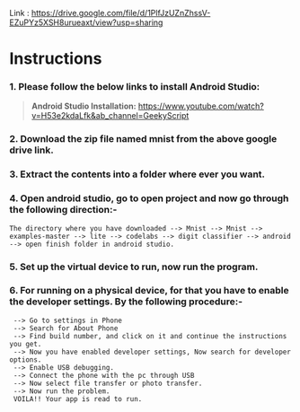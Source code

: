 Link : https://drive.google.com/file/d/1PlfJzUZnZhssV-EZuPYz5XSH8urueaxt/view?usp=sharing

# Instructions

### 1. Please follow the below links to install Android Studio:
> **Android Studio Installation:** https://www.youtube.com/watch?v=H53e2kdaLfk&ab_channel=GeekyScript
### 2. Download the zip file named mnist from the above google drive link.
### 3. Extract the contents into a folder where ever you want.
### 4. Open android studio, go to open project and now go through the following direction:-
    The directory where you have downloaded --> Mnist --> Mnist --> examples-master --> lite --> codelabs --> digit classifier --> android --> open finish folder in android studio.
### 5. Set up the virtual device to run, now run the program. 
### 6. For running on a physical device, for that you have to enable the developer settings. By the following procedure:-
     --> Go to settings in Phone
     --> Search for About Phone
     --> Find build number, and click on it and continue the instructions you get.
     --> Now you have enabled developer settings, Now search for developer options.
     --> Enable USB debugging.
     --> Connect the phone with the pc through USB
     --> Now select file transfer or photo transfer.
     --> Now run the problem.
     VOILA!! Your app is read to run.
